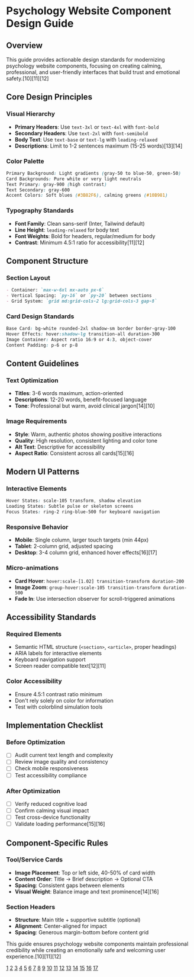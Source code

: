# Psychology Website Component Design Guide

## Overview
This guide provides actionable design standards for modernizing psychology website components, focusing on creating calming, professional, and user-friendly interfaces that build trust and emotional safety.[10][11][12]

## Core Design Principles

### Visual Hierarchy
- **Primary Headers**: Use `text-3xl` or `text-4xl` with `font-bold`
- **Secondary Headers**: Use `text-2xl` with `font-semibold` 
- **Body Text**: Use `text-base` or `text-lg` with `leading-relaxed`
- **Descriptions**: Limit to 1-2 sentences maximum (15-25 words)[13][14]

### Color Palette
```css
Primary Background: Light gradients (gray-50 to blue-50, green-50)
Card Backgrounds: Pure white or very light neutrals
Text Primary: gray-900 (high contrast)
Text Secondary: gray-600 
Accent Colors: Soft blues (#3B82F6), calming greens (#10B981)
```

### Typography Standards
- **Font Family**: Clean sans-serif (Inter, Tailwind default)
- **Line Height**: `leading-relaxed` for body text
- **Font Weights**: Bold for headers, regular/medium for body
- **Contrast**: Minimum 4.5:1 ratio for accessibility[11][12]

## Component Structure

### Section Layout
```markdown
- Container: `max-w-6xl mx-auto px-6`
- Vertical Spacing: `py-16` or `py-20` between sections
- Grid System: `grid md:grid-cols-2 lg:grid-cols-3 gap-8`
```

### Card Design Standards
```css
Base Card: bg-white rounded-2xl shadow-sm border border-gray-100
Hover Effects: hover:shadow-lg transition-all duration-300
Image Container: Aspect ratio 16:9 or 4:3, object-cover
Content Padding: p-6 or p-8
```

## Content Guidelines

### Text Optimization
- **Titles**: 3-6 words maximum, action-oriented
- **Descriptions**: 12-20 words, benefit-focused language
- **Tone**: Professional but warm, avoid clinical jargon[14][10]

### Image Requirements
- **Style**: Warm, authentic photos showing positive interactions
- **Quality**: High resolution, consistent lighting and color tone
- **Alt Text**: Descriptive for accessibility
- **Aspect Ratio**: Consistent across all cards[15][16]

## Modern UI Patterns

### Interactive Elements
```css
Hover States: scale-105 transform, shadow elevation
Loading States: Subtle pulse or skeleton screens
Focus States: ring-2 ring-blue-500 for keyboard navigation
```

### Responsive Behavior
- **Mobile**: Single column, larger touch targets (min 44px)
- **Tablet**: 2-column grid, adjusted spacing
- **Desktop**: 3-4 column grid, enhanced hover effects[16][17]

### Micro-animations
- **Card Hover**: `hover:scale-[1.02] transition-transform duration-200`
- **Image Zoom**: `group-hover:scale-105 transition-transform duration-500`
- **Fade In**: Use intersection observer for scroll-triggered animations

## Accessibility Standards

### Required Elements
- Semantic HTML structure (`<section>`, `<article>`, proper headings)
- ARIA labels for interactive elements
- Keyboard navigation support
- Screen reader compatible text[12][11]

### Color Accessibility
- Ensure 4.5:1 contrast ratio minimum
- Don't rely solely on color for information
- Test with colorblind simulation tools

## Implementation Checklist

### Before Optimization
- [ ] Audit current text length and complexity
- [ ] Review image quality and consistency
- [ ] Check mobile responsiveness
- [ ] Test accessibility compliance

### After Optimization
- [ ] Verify reduced cognitive load
- [ ] Confirm calming visual impact
- [ ] Test cross-device functionality
- [ ] Validate loading performance[15][16]

## Component-Specific Rules

### Tool/Service Cards
- **Image Placement**: Top or left side, 40-50% of card width
- **Content Order**: Title → Brief description → Optional CTA
- **Spacing**: Consistent gaps between elements
- **Visual Weight**: Balance image and text prominence[14][16]

### Section Headers
- **Structure**: Main title + supportive subtitle (optional)
- **Alignment**: Center-aligned for impact
- **Spacing**: Generous margin-bottom before content grid

This guide ensures psychology website components maintain professional credibility while creating an emotionally safe and welcoming user experience.[10][11][12]

[1](https://www.hzaharchuk.com/rmarkdown-guide/template.html)
[2](https://www.hzaharchuk.com/rmarkdown-guide/format.html)
[3](https://github.com/hollzzar/rmarkdown-guide)
[4](https://fennie.ai/blog/markdown-notes-complete-guide)
[5](https://google.github.io/styleguide/docguide/style.html)
[6](https://handbook.ebrains.eu/docs/about-handbook/markdown-guide/)
[7](https://www.markdownguide.org/basic-syntax/)
[8](https://bookdown.org/yihui/rmarkdown/basics-examples.html)
[9](https://the.fibery.io/@public/User_Guide/Guide/Markdown-Templates-53)
[10](https://muffingroup.com/blog/psychologist-website-design/)
[11](https://strongrootswebdesign.com/best-practices-for-psychologist-web-design/)
[12](https://webdesignerdepot.com/psychology-in-web-design-how-to-use-it-right/)
[13](https://www.mentalyc.com/blog/treatment-summary-template)
[14](https://www.krishaweb.com/blog/best-therapist-website-designs/)
[15](https://www.designmonks.co/blog/mental-health-app-ui-kits)
[16](https://www.eleken.co/blog-posts/user-interface-design-for-healthcare-applications)
[17](https://www.chromatix.com.au/web-design/how-to-build-modern-web-design-for-psychologists-to-stand-out-in-your-field/)